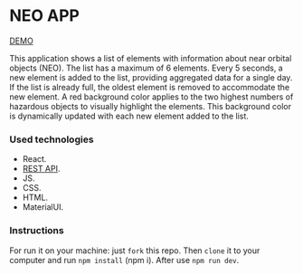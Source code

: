 # NEO APP
[DEMO](https://andriimelnyq.github.io/neo-app/)

This application shows a list of elements with information about near orbital objects (NEO). The list has a maximum of 6 elements. Every 5 seconds, a new element is added to the list, providing aggregated data for a single day. If the list is already full, the oldest element is removed to accommodate the new element. A red background color applies to the two highest numbers of hazardous objects to visually highlight the elements. This background color is dynamically updated with each new element added to the list.

### Used technologies
- React.
- [REST API](api.nasa.gov).
- JS.
- CSS.
- HTML.
- MaterialUI.

### Instructions
For run it on your machine: just `fork` this repo. Then `clone` it to your computer and run `npm install` (npm i). After use `npm run dev`.